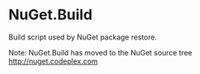 NuGet.Build
===========

Build script used by NuGet package restore.

Note: NuGet.Build has moved to the NuGet source tree http://nuget.codeplex.com
